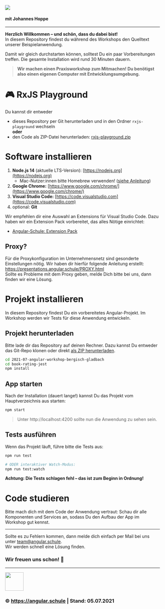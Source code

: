 <img src="https://assets.angular.schule/header-testing-jest.png">

#### **mit Johannes Hoppe**

<hr>

**Herzlich Willkommen – und schön, dass du dabei bist!**  
In diesem Repository findest du während des Workshops den Quelltext unserer Beispielanwendung.

Damit wir gleich durchstarten können, solltest Du ein paar Vorbereitungen treffen.
Die gesamte Installation wird rund 30 Minuten dauern.

> **Wir machen einen Praxisworkshop zum Mitmachen! Du benötigst also einen eigenen Computer mit Entwicklungsumgebung.**

# 🎮 RxJS Playground

Du kannst dir entweder  
* dieses Repository per Git herunterladen und in den Ordner `rxjs-playground` wechseln<br>**oder**<br>  
* den Code als ZIP-Datei herunterladen: [rxjs-playground.zip](https://github.com/angular-schule/2021-07-angular-workshop-bergisch-gladbach/files/6791197/rxjs-playground.zip)


# Software installieren

1. **Node.js 14** (aktuelle LTS-Version): [https://nodejs.org](https://nodejs.org)
   + Mac-Nutzer:innen bitte Homebrew verwenden! ([siehe Anleitung](https://presentations.angular.schule/HOMEBREW_NODE))
2. **Google Chrome:** [https://www.google.com/chrome/](https://www.google.com/chrome/)
3. **Visual Studio Code:** [https://code.visualstudio.com](https://code.visualstudio.com)
4. optional: **Git**

Wir empfehlen dir eine Auswahl an Extensions für Visual Studio Code.
Dazu haben wir ein Extension Pack vorbereitet, das alles Nötige einrichtet:
+ [Angular-Schule: Extension Pack](https://marketplace.visualstudio.com/items?itemName=angular-schule.angular-schule-extension-pack)


## Proxy?

Für die Proxykonfiguration im Unternehmensnetz sind gesonderte Einstellungen nötig.
Wir haben dir hierfür folgende Anleitung erstellt:
https://presentations.angular.schule/PROXY.html  
Sollte es Probleme mit dem Proxy geben, melde Dich bitte bei uns, dann finden wir eine Lösung.


# Projekt installieren

In diesem Repository findest Du ein vorbereitetes Angular-Projekt.
Im Workshop werden wir Tests für diese Anwendung entwickeln.

## Projekt herunterladen

Bitte lade dir das Repository auf deinen Rechner.
Dazu kannst Du entweder das Git-Repo klonen oder direkt [als ZIP herunterladen](https://github.com/angular-schule/2021-07-angular-workshop-bergisch-gladbach/archive/refs/heads/main.zip).


```bash
cd 2021-07-angular-workshop-bergisch-gladbach
cd book-rating-jest
npm install
```

## App starten

Nach der Installation (dauert lange!) kannst Du das Projekt vom Hauptverzeichnis aus starten:

```bash
npm start
```

> Unter http://localhost:4200 sollte nun die Anwendung zu sehen sein.


## Tests ausführen

Wenn das Projekt läuft, führe bitte die Tests aus:

```bash
npm run test

# ODER interaktiver Watch-Modus:
npm run test:watch
```

**Achtung: Die Tests schlagen fehl – das ist zum Beginn in Ordnung!**

# Code studieren

Bitte mach dich mit dem Code der Anwendung vertraut: Schau dir alle Komponenten und Services an, sodass Du den Aufbau der App im Workshop gut kennst.

----

Sollte es zu Fehlern kommen, dann melde dich einfach per Mail bei uns unter [team@angular.schule](mailto:team@angular.schule).  
Wir werden schnell eine Lösung finden.



### Wir freuen uns schon! 🙂

<hr>

<img src="https://assets.angular.schule/logo-angular-schule.png" height="60">

### &copy; https://angular.schule | Stand: 05.07.2021
